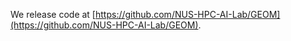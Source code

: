 
We release code at [https://github.com/NUS-HPC-AI-Lab/GEOM](https://github.com/NUS-HPC-AI-Lab/GEOM).


